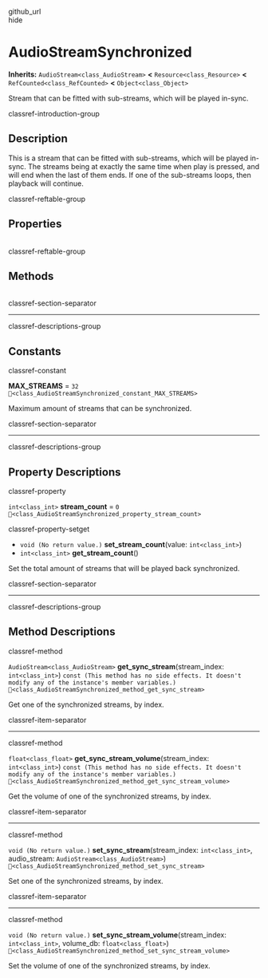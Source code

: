 github\_url  
hide

# AudioStreamSynchronized

**Inherits:** `AudioStream<class_AudioStream>` **&lt;**
`Resource<class_Resource>` **&lt;** `RefCounted<class_RefCounted>`
**&lt;** `Object<class_Object>`

Stream that can be fitted with sub-streams, which will be played
in-sync.

classref-introduction-group

## Description

This is a stream that can be fitted with sub-streams, which will be
played in-sync. The streams being at exactly the same time when play is
pressed, and will end when the last of them ends. If one of the
sub-streams loops, then playback will continue.

classref-reftable-group

## Properties

<table>
<tbody>
<tr>
</tr>
</tbody>
</table>

classref-reftable-group

## Methods

<table>
<tbody>
<tr>
</tr>
<tr>
</tr>
<tr>
</tr>
<tr>
</tr>
</tbody>
</table>

classref-section-separator

------------------------------------------------------------------------

classref-descriptions-group

## Constants

classref-constant

**MAX\_STREAMS** = `32`
`🔗<class_AudioStreamSynchronized_constant_MAX_STREAMS>`

Maximum amount of streams that can be synchronized.

classref-section-separator

------------------------------------------------------------------------

classref-descriptions-group

## Property Descriptions

classref-property

`int<class_int>` **stream\_count** = `0`
`🔗<class_AudioStreamSynchronized_property_stream_count>`

classref-property-setget

-   `void (No return value.)` **set\_stream\_count**(value:
    `int<class_int>`)
-   `int<class_int>` **get\_stream\_count**()

Set the total amount of streams that will be played back synchronized.

classref-section-separator

------------------------------------------------------------------------

classref-descriptions-group

## Method Descriptions

classref-method

`AudioStream<class_AudioStream>` **get\_sync\_stream**(stream\_index:
`int<class_int>`)
`const (This method has no side effects. It doesn't modify any of the instance's member variables.)`
`🔗<class_AudioStreamSynchronized_method_get_sync_stream>`

Get one of the synchronized streams, by index.

classref-item-separator

------------------------------------------------------------------------

classref-method

`float<class_float>` **get\_sync\_stream\_volume**(stream\_index:
`int<class_int>`)
`const (This method has no side effects. It doesn't modify any of the instance's member variables.)`
`🔗<class_AudioStreamSynchronized_method_get_sync_stream_volume>`

Get the volume of one of the synchronized streams, by index.

classref-item-separator

------------------------------------------------------------------------

classref-method

`void (No return value.)` **set\_sync\_stream**(stream\_index:
`int<class_int>`, audio\_stream: `AudioStream<class_AudioStream>`)
`🔗<class_AudioStreamSynchronized_method_set_sync_stream>`

Set one of the synchronized streams, by index.

classref-item-separator

------------------------------------------------------------------------

classref-method

`void (No return value.)` **set\_sync\_stream\_volume**(stream\_index:
`int<class_int>`, volume\_db: `float<class_float>`)
`🔗<class_AudioStreamSynchronized_method_set_sync_stream_volume>`

Set the volume of one of the synchronized streams, by index.
